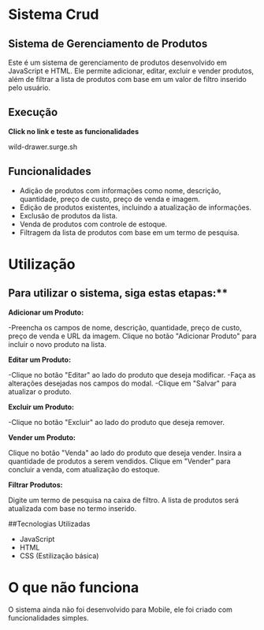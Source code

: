 # Sistema Crud

## Sistema de Gerenciamento de Produtos
Este é um sistema de gerenciamento de produtos desenvolvido em JavaScript e HTML. Ele permite adicionar, editar, excluir e vender produtos, além de filtrar a lista de produtos com base em um valor de filtro inserido pelo usuário.

## Execução

**Click no link e teste as funcionalidades**

  wild-drawer.surge.sh

## Funcionalidades
  - Adição de produtos com informações como nome, descrição, quantidade, preço de custo, preço de venda e imagem.
  - Edição de produtos existentes, incluindo a atualização de informações.
  - Exclusão de produtos da lista.
  - Venda de produtos com controle de estoque.
  - Filtragem da lista de produtos com base em um termo de pesquisa.
  
# Utilização

## Para utilizar o sistema, siga estas etapas:**

**Adicionar um Produto:**

-Preencha os campos de nome, descrição, quantidade, preço de custo, preço de venda e URL da imagem.
 Clique no botão "Adicionar Produto" para incluir o novo produto na lista.
 
 **Editar um Produto:**

-Clique no botão "Editar" ao lado do produto que deseja modificar.
-Faça as alterações desejadas nos campos do modal.
-Clique em "Salvar" para atualizar o produto.

**Excluir um Produto:**

-Clique no botão "Excluir" ao lado do produto que deseja remover.

**Vender um Produto:**

Clique no botão "Venda" ao lado do produto que deseja vender.
Insira a quantidade de produtos a serem vendidos.
Clique em "Vender" para concluir a venda, com atualização do estoque.

**Filtrar Produtos:**

Digite um termo de pesquisa na caixa de filtro.
A lista de produtos será atualizada com base no termo inserido.

##Tecnologias Utilizadas
+ JavaScript
+ HTML
+ CSS (Estilização básica)

# O que não funciona

O sistema ainda não foi desenvolvido para Mobile, ele foi criado com funcionalidades simples.
